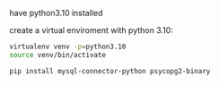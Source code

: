 have python3.10 installed

create a virtual enviroment with python 3.10:

```bash
virtualenv venv -p=python3.10
source venv/bin/activate

pip install mysql-connector-python psycopg2-binary
```